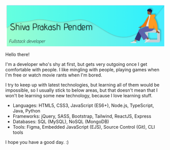 <img title="GitHub Banner" src="resources/FullStackDev.png" alt="Banner with name and an illustration of a person" />

Hello there!

I'm a developer who's shy at first, but gets very outgoing once I get comfortable with people. I like mingling with people, playing games when I'm free or watch movie rants when I'm bored.

I try to keep up with latest technologies, but learning all of them would be impossible, so I usually stick to below areas, but that doesn't mean that I won't be learning some new technology, because I love learning stuff.
   - Languages: HTML5, CSS3, JavaScript (ES6+), Node.js, TypeScript, Java, Python
   - Frameworks: jQuery, SASS, Bootstrap, Tailwind, ReactJS, Express
   - Databases: SQL (MySQL), NoSQL (MongoDB)
   - Tools: Figma, Embedded JavaScript (EJS), Source Control (Git), CLI tools

<!-- Here are my socials, if you want to connect with or contact me.
[LinkedIn](https://www.linkedin.com/in/shiva-pendem) -->

I hope you have a good day. :)

<!---
shivaprakash-sudo/shivaprakash-sudo is a ✨ special ✨ repository because its `README.md` (this file) appears on your GitHub profile.
You can click the Preview link to take a look at your changes.
--->
